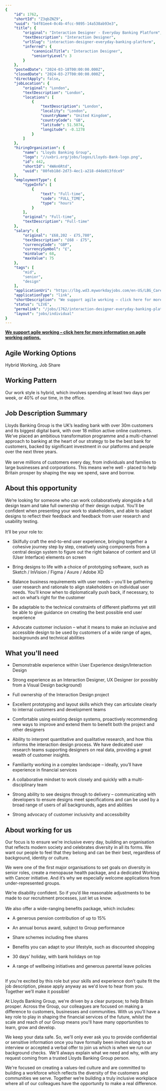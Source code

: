 ```yaml
---
{
	"id": 1762,
	"shortId": "Z3qbZNZ9",
	"uuid": "b4f81ee4-0c4b-4fcc-9895-14a538ab93e3",
	"title": {
		"original": "Interaction Designer - Everyday Banking Platform",
		"textDescription": "Interaction Designer",
		"urlSlug": "interaction-designer-everyday-banking-platform",
		"inferred": {
			"canonicalTitle": "Interaction Designer",
			"seniortyLevel": 3
		}
	},
	"postedDate": "2024-03-18T00:00:00.000Z",
	"closedDate": "2024-03-27T00:00:00.000Z",
	"directApply": false,
	"jobLocation": {
		"original": "London",
		"textDescription": "London",
		"locations": [
			{
				"textDescription": "London",
				"locality": "London",
				"countryName": "United Kingdom",
				"countryCode": "GB",
				"latitude": 51.5074,
				"longitude": -0.1278
			}
		]
	},
	"hiringOrganization": {
		"name": "Lloyds Banking Group",
		"logo": "//uxbri.org/jobs/logos/Lloyds-Bank-logo.png",
		"id": 442,
		"shortId": "4WAn6Rtd",
		"uuid": "80feb18d-2d73-4ec1-a218-d4de013fdce9"
	},
	"employmentType": {
		"typeInfo": [
			{
				"text": "Full-time",
				"code": "FULL_TIME",
				"type": "hours"
			}
		],
		"original": "Full-time",
		"textDescription": "Full-time"
	},
	"salary": {
		"original": "£68,202 - £75,780",
		"textDescription": "£68 - £75",
		"currencyCode": "GBP",
		"currencySymbol": "£",
		"minValue": 68,
		"maxValue": 75
	},
	"tags": [
		"mid",
		"senior",
		"design"
	],
	"applicationUri": "https://lbg.wd3.myworkdayjobs.com/en-US/LBG_Careers/job/London/Interaction-Designer---Everyday-Banking-Platform_109168-2/apply",
	"applicationType": "link",
	"shortDescription": "We support agile working – click here for more information on agile working options. Agile Working Options Hybrid Working, Job Share Working Pattern Our work style is hybrid, which involves spending",
	"status": "LIVE",
	"permalink": "/jobs/1762/interaction-designer-everyday-banking-platform",
	"layout": "jobs/individual"
}
---
```

<p><a target="_blank" rel="noopener noreferrer nofollow" href="https://www.lloydsbankinggroup.com/careers/our-benefits-and-rewards/agile-working/"><strong>We support agile working – click here for more information on agile working options.</strong></a></p><h2>Agile Working Options</h2><p>Hybrid Working, Job Share</p><h2>Working Pattern</h2><p>Our work style is hybrid, which involves spending at least two days per week, or 40% of our time, in the office.</p><h2>Job Description Summary</h2><p>Lloyds Banking Group is the UK’s leading bank with over 30m customers and its biggest digital bank, with over 18 million active online customers. We’ve placed an ambitious transformation programme and a multi-channel approach to banking at the heart of our strategy to be the best bank for customers, backed by significant investment in our platforms and people over the next three years. <br><br>We serve millions of customers every day, from individuals and families to large businesses and corporations. This means we’re well - placed to help Britain prosper by shaping the way we spend, save and borrow.</p><h2>About this opportunity</h2><p>We’re looking for someone who can work collaboratively alongside a full design team and take full ownership of their design output. You'll be confident when presenting your work to stakeholders, and able to adapt designs to reflect their feedback and feedback from user research and usability testing.<br><br>It’ll be your role to:</p><ul><li><p>Skilfully craft the end-to-end user experience, bringing together a cohesive journey step by step, creatively using components from a central design system to figure out the right balance of content and UI (User Interface) elements on screen</p></li><li><p>Bring designs to life with a choice of prototyping software, such as Sketch / InVision / Figma / Axure / Adobe XD</p></li><li><p>Balance business requirements with user needs – you'll be gathering user research and rationale to align stakeholders on individual user needs. You’ll know when to diplomatically push back, if necessary, to act on what’s right for the customer</p></li><li><p>Be adaptable to the technical constraints of different platforms yet still be able to give guidance on creating the best possible end user experience</p></li><li><p>Advocate customer inclusion – what it means to make an inclusive and accessible design to be used by customers of a wide range of ages, backgrounds and technical abilities</p></li></ul><h2>What you'll need</h2><ul><li><p>Demonstrable experience within User Experience design/Interaction Design</p></li><li><p>Strong experience as an Interaction Designer, UX Designer (or possibly from a Visual Design background)</p></li><li><p>Full ownership of the Interaction Design project</p></li><li><p>Excellent prototyping and layout skills which they can articulate clearly to internal customers and development teams</p></li><li><p>Comfortable using existing design systems, proactively recommending new ways to improve and extend them to benefit both the project and other designers</p></li><li><p>Ability to interpret quantitative and qualitative research, and how this informs the interaction design process. We have dedicated user research teams supporting designers on real data, providing a great wealth of customer insights.</p></li><li><p>Familiarity working in a complex landscape – ideally, you’ll have experience in financial services</p></li><li><p>A collaborative mindset to work closely and quickly with a multi-disciplinary team</p></li><li><p>Strong ability to see designs through to delivery – communicating with developers to ensure designs meet specifications and can be used by a broad range of users of all backgrounds, ages and abilities</p></li><li><p>Strong advocacy of customer inclusivity and accessibility</p></li></ul><h2>About working for us</h2><p>Our focus is to ensure we're inclusive every day, building an organisation that reflects modern society and celebrates diversity in all its forms. We want our people to feel that they belong and can be their best, regardless of background, identity or culture.</p><p>We were one of the first major organisations to set goals on diversity in senior roles, create a menopause health package, and a dedicated Working with Cancer initiative. And it’s why we especially welcome applications from under-represented groups.</p><p>We’re disability confident. So if you’d like reasonable adjustments to be made to our recruitment processes, just let us know.&nbsp;<br><br>We also offer a wide-ranging benefits package, which includes:</p><ul><li><p>A generous pension contribution of up to 15%</p></li><li><p>An annual bonus award, subject to Group performance</p></li><li><p>Share schemes including free shares</p></li><li><p>Benefits you can adapt to your lifestyle, such as discounted shopping</p></li><li><p>30 days’ holiday, with bank holidays on top</p></li><li><p>A range of wellbeing initiatives and generous parental leave policies&nbsp;</p></li></ul><p><br>If you're excited by this role but your skills and experience don’t quite fit the job description, please apply anyway as we'd love to hear from you. Together we’ll make it possible!</p><p>At Lloyds Banking Group, we're driven by a clear purpose; to help Britain prosper. Across the Group, our colleagues are focused on making a difference to customers, businesses and communities. With us you'll have a key role to play in shaping the financial services of the future, whilst the scale and reach of our Group means you'll have many opportunities to learn, grow and develop.</p><p>We keep your data safe. So, we'll only ever ask you to provide confidential or sensitive information once you have formally been invited along to an interview or accepted a verbal offer to join us which is when we run our background checks.&nbsp; We'll always explain what we need and why, with any request coming from a trusted Lloyds Banking Group person.&nbsp;</p><p>We're focused on creating a values-led culture and are committed to building a workforce which reflects the diversity of the customers and communities we serve. Together we’re building a truly inclusive workplace where all of our colleagues have the opportunity to make a real difference.</p>
